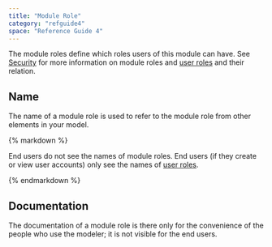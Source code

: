 ```yaml
---
title: "Module Role"
category: "refguide4"
space: "Reference Guide 4"
---
```

The module roles define which roles users of this module can have. See [Security](security) for more information on module roles and [user roles](user-role) and their relation.

## Name

The name of a module role is used to refer to the module role from other elements in your model.

<div class="alert alert-warning">{% markdown %}

End users do not see the names of module roles. End users (if they create or view user accounts) only see the names of [user roles](user-role).

{% endmarkdown %}</div>

## Documentation

The documentation of a module role is there only for the convenience of the people who use the modeler; it is not visible for the end users.
